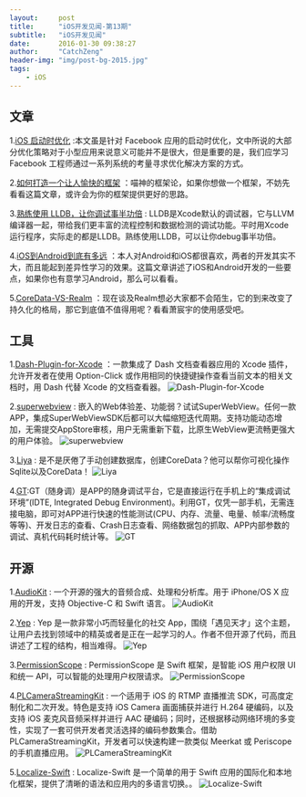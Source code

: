 ```yaml
---
layout:     post
title:      "iOS开发见闻-第13期"
subtitle:   "iOS开发见闻"
date:       2016-01-30 09:38:27 
author:     "CatchZeng"
header-img: "img/post-bg-2015.jpg"
tags:
    - iOS
---
```

<span id="busuanzi_container_page_pv"></span>

## 文章

1.[iOS 启动时优化](http://www.daizi.me/2016/01/05/iOS%20%E5%90%AF%E5%8A%A8%E6%97%B6%E4%BC%98%E5%8C%96%20%281%29/) :本文虽是针对 Facebook 应用的启动时优化，文中所说的大部分优化策略对于小型应用来说意义可能并不是很大，但是重要的是，我们应学习Facebook 工程师通过一系列系统的考量寻求优化解决方案的方式。

2.[如何打造一个让人愉快的框架](http://onevcat.com/2016/01/create-framework/) ：喵神的框架论，如果你想做一个框架，不妨先看看这篇文章，或许会为你的框架提供更好的思路。

3.[熟练使用 LLDB，让你调试事半功倍](http://ios.jobbole.com/83393/) : LLDB是Xcode默认的调试器，它与LLVM编译器一起，带给我们更丰富的流程控制和数据检测的调试功能。平时用Xcode运行程序，实际走的都是LLDB。熟练使用LLDB，可以让你debug事半功倍。

4.[iOS到Android到底有多远](http://oncenote.com/2015/07/28/iOS-To-Android/) ：本人对Android和iOS都很喜欢，两者的开发其实不大，而且能起到差异性学习的效果。这篇文章讲述了iOS和Android开发的一些要点，如果你也有意学习Android，那么可以看看。

5.[CoreData-VS-Realm](http://www.iiiyu.com/2016/01/19/CoreData-VS-Realm/) ：现在谈及Realm想必大家都不会陌生，它的到来改变了持久化的格局，那它到底值不值得用呢？看看萧宸宇的使用感受吧。



## 工具
1.[Dash-Plugin-for-Xcode](https://github.com/omz/Dash-Plugin-for-Xcode) ：一款集成了 Dash 文档查看器应用的 Xcode 插件，允许开发者在使用 Option-Click 或作用相同的快捷键操作查看当前文本的相关文档时，用 Dash 代替 Xcode 的文档查看器。
![Dash-Plugin-for-Xcode](http://static.open-open.com/lib/uploadImg/20140516/20140516112310_863.jpg)

2.[superwebview](http://www.apicloud.com/superwebview) : 嵌入的Web体验差、功能弱？试试SuperWebView。任何一款APP，集成SuperWebViewSDK后都可以大幅缩短迭代周期。支持功能动态增加，无需提交AppStore审核，用户无需重新下载，比原生WebView更流畅更强大的用户体验。
![superwebview](http://www.apicloud.com/img/new/superwebview-intro-5.png)

3.[Liya](https://itunes.apple.com/us/app/liya/id455484422?ls=1&mt=12) : 是不是厌倦了手动创建数据库，创建CoreData？他可以帮你可视化操作Sqlite以及CoreData！
![Liya](http://a5.mzstatic.com/us/r30/Purple4/v4/07/6c/40/076c4052-faf1-9f11-f7fd-d35b3b178ce3/screen800x500.jpeg)

4.[GT](https://github.com/TencentOpen/GT):GT（随身调）是APP的随身调试平台，它是直接运行在手机上的“集成调试环境”(IDTE, Integrated Debug Environment)。利用GT，仅凭一部手机，无需连接电脑，即可对APP进行快速的性能测试(CPU、内存、流量、电量、帧率/流畅度等等)、开发日志的查看、Crash日志查看、网络数据包的抓取、APP内部参数的调试、真机代码耗时统计等。
![GT](http://gt.qq.com/pics/index/GT650.jpg)


## 开源
1.[AudioKit](https://github.com/audiokit/AudioKit) : 一个开源的强大的音频合成、处理和分析库。用于 iPhone/OS X 应用的开发，支持 Objective-C 和 Swift 语言。
![AudioKit](http://static.oschina.net/uploads/space/2014/1108/061436_7Kml_5189.jpg)

2.[Yep](https://github.com/CatchChat/Yep) : Yep 是一款非常小巧而轻量化的社交 App，围绕「遇见天才」这个主题，让用户去找到领域中的精英或者是正在一起学习的人。作者不但开源了代码，而且讲述了工程的结构，相当难得。
![Yep](https://camo.githubusercontent.com/f678b86f8b87dd25ed59ada8c1c3dc1b696a987f/687474703a2f2f626c6f672e7a686f776b65762e696e2f636f6e74656e742f696d616765732f323031362f30322f696d6167652e706e67) 

3.[PermissionScope](https://github.com/nickoneill/PermissionScope) : PermissionScope 是 Swift 框架，是智能 iOS 用户权限 UI 和统一 API，可以智能的处理用户权限请求。
![PermissionScope](https://camo.githubusercontent.com/b3aadf6f7486413749922757a42d863132f836d6/687474703a2f2f726171756f2e6e65742f696d616765732f7065726d697373696f6e73636f70652e676966) 

4.[PLCameraStreamingKit](https://github.com/pili-engineering/PLCameraStreamingKit) : 一个适用于 iOS 的 RTMP 直播推流 SDK，可高度定制化和二次开发。特色是支持 iOS Camera 画面捕获并进行 H.264 硬编码，以及支持 iOS 麦克风音频采样并进行 AAC 硬编码；同时，还根据移动网络环境的多变性，实现了一套可供开发者灵活选择的编码参数集合。借助 PLCameraStreamingKit，开发者可以快速构建一款类似 Meerkat 或 Periscope 的手机直播应用。
![PLCameraStreamingKit](https://github.com/pili-engineering/PLCameraStreamingKit/raw/master/header-doc.png?raw=true)

5.[Localize-Swift](https://github.com/marmelroy/Localize-Swift) : Localize-Swift 是一个简单的用于 Swift 应用的国际化和本地化框架，提供了清晰的语法和应用内的多语言切换。。
![Localize-Swift](https://camo.githubusercontent.com/68670b270ff0f916c5cb2dfe0d158a5cb4245681/687474703a2f2f692e696d6775722e636f6d2f767372707142742e676966)